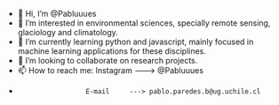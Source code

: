 - 👋 Hi, I’m @Pabluuues
- 👀 I’m interested in environmental sciences, specially remote sensing, glaciology and climatology.
- 🌱 I’m currently learning python and javascript, mainly focused in machine learning applications for these disciplines.
- 💞️ I’m looking to collaborate on research projects.
- 📫 How to reach me: Instagram   ---> @Pabluuues
-                      E-mail     ---> pablo.paredes.b@ug.uchile.cl

<!---
Pabluuues/Pabluuues is a ✨ special ✨ repository because its `README.md` (this file) appears on your GitHub profile.
You can click the Preview link to take a look at your changes.
--->
